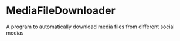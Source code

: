 # MediaFileDownloader
 A program to automatically download media files from different social medias
